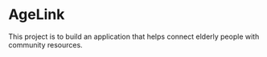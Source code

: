 # AgeLink
This project is to build an application that helps connect elderly people with community resources.

